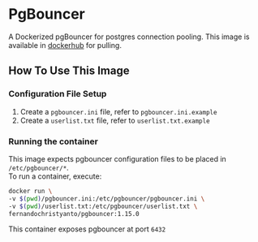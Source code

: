# PgBouncer

A Dockerized pgBouncer for postgres connection pooling. This image is available in [dockerhub](https://hub.docker.com/repository/docker/fernandochristyanto/pgbouncer) for pulling.

## How To Use This Image

### Configuration File Setup

1. Create a `pgbouncer.ini` file, refer to `pgbouncer.ini.example`
2. Create a `userlist.txt` file, refer to `userlist.txt.example`

### Running the container

This image expects pgbouncer configuration files to be placed in `/etc/pgbouncer/*`.  
To run a container, execute:

```sh
docker run \
-v $(pwd)/pgbouncer.ini:/etc/pgbouncer/pgbouncer.ini \
-v $(pwd)/userlist.txt:/etc/pgbouncer/userlist.txt \
fernandochristyanto/pgbouncer:1.15.0
```

This container exposes pgbouncer at port `6432`